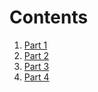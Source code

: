 # Contents
1. [Part 1](database-setup/README.md)
2. [Part 2](demoJava2/README.md)
3. [Part 3](Company/README.md)
4. [Part 4](company-orm/README.md)
